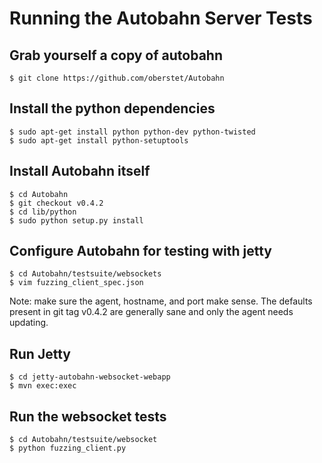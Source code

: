 Running the Autobahn Server Tests
=================================

Grab yourself a copy of autobahn
--------------------------------

    $ git clone https://github.com/oberstet/Autobahn


Install the python dependencies
-------------------------------

    $ sudo apt-get install python python-dev python-twisted
    $ sudo apt-get install python-setuptools


Install Autobahn itself
-----------------------

    $ cd Autobahn
    $ git checkout v0.4.2
    $ cd lib/python
    $ sudo python setup.py install


Configure Autobahn for testing with jetty
-----------------------------------------

    $ cd Autobahn/testsuite/websockets
    $ vim fuzzing_client_spec.json

Note: make sure the agent, hostname, and port make sense.
The defaults present in git tag v0.4.2 are generally sane and only the agent needs updating.


Run Jetty
---------

    $ cd jetty-autobahn-websocket-webapp
    $ mvn exec:exec


Run the websocket tests
-----------------------

    $ cd Autobahn/testsuite/websocket
    $ python fuzzing_client.py


